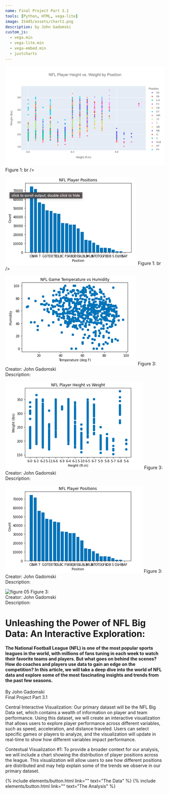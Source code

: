 ```yaml
---
name: Final Project Part 3.1
tools: [Python, HTML, vega-lite]
image: IS445/assets/chart1.png
description: by John Gadomski
custom_js:
  - vega.min
  - vega-lite.min
  - vega-embed.min
  - justcharts
---
```


![figure 01](/_projects/newplot.png)
Figure 1: br />

![figure 01](/IS445/assets/chart1.png)
Figure 1: br />

![figure 02](/IS445/assets/chart2.png)
Figure 3: <br />
Creator: John Gadomski  <br />
Description: <br />

![figure 03](/IS445/assets/chart3.png)
Figure 3: <br />
Creator: John Gadomski  <br />
Description: <br />

![figure 04](/IS445/assets/chart4.png)
Figure 3: <br />
Creator: John Gadomski  <br />
Description: <br />

![figure 05](/IS445/assets/chart5.png)
Figure 3: <br />
Creator: John Gadomski  <br />
Description: <br />

# Unleashing the Power of NFL Big Data: An Interactive Exploration:
#### The National Football League (NFL) is one of the most popular sports leagues in the world, with millions of fans tuning in each week to watch their favorite teams and players. But what goes on behind the scenes? How do coaches and players use data to gain an edge on the competition? In this article, we will take a deep dive into the world of NFL data and explore some of the most fascinating insights and trends from the past few seasons.
By John Gadomski <br />
Final Project Part 3.1


Central Interactive Visualization: 
Our primary dataset will be the NFL Big Data set, which contains a wealth of information on player and team performance. Using this dataset, we will create an interactive visualization that allows users to explore player performance across different variables, such as speed, acceleration, and distance traveled. Users can select specific games or players to analyze, and the visualization will update in real-time to show how different variables impact performance.

Contextual Visualization #1: 
To provide a broader context for our analysis, we will include a chart showing the distribution of player positions across the league. This visualization will allow users to see how different positions are distributed and may help explain some of the trends we observe in our primary dataset. 


{% include elements/button.html link="" text="The Data" %}
{% include elements/button.html link="" text="The Analysis" %}
